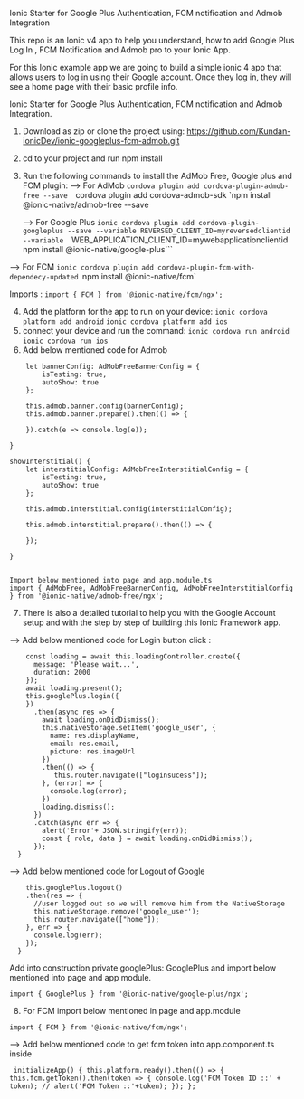 Ionic Starter for Google Plus Authentication, FCM notification and Admob Integration 


This repo is an Ionic v4 app to help you understand, how to add Google Plus Log In , FCM Notification and Admob pro to your Ionic App.

For this Ionic example app we are going to build a simple ionic 4 app that allows users to log in using their Google account. Once they log in, they will see a home page with their basic profile info.

Ionic Starter for Google Plus Authentication, FCM notification and Admob Integration.

1) Download as zip or clone the project using:
    https://github.com/Kundan-ionicDev/ionic-googleplus-fcm-admob.git

2) cd to your project and run npm install
3) Run the following commands to install the AdMob Free, Google plus and FCM plugin:
    --> For AdMob
    `cordova plugin add cordova-plugin-admob-free --save 
    `cordova plugin add cordova-admob-sdk 
    `npm install @ionic-native/admob-free --save


   --> For Google Plus
   `ionic cordova plugin add cordova-plugin-googleplus --save --variable REVERSED_CLIENT_ID=myreversedclientid --variable 
        `WEB_APPLICATION_CLIENT_ID=mywebapplicationclientid`
   `npm install @ionic-native/google-plus```
  
  --> For FCM
  `ionic cordova plugin add cordova-plugin-fcm-with-dependecy-updated
  `npm install @ionic-native/fcm`

 Imports :
```import { FCM } from '@ionic-native/fcm/ngx';```

4) Add the platform for the app to run on your device: 
   `ionic cordova platform add android`
   `ionic cordova platform add ios`
5) connect your device and run the command:
   `ionic cordova run android`
   `ionic cordova run ios`
6) Add below mentioned code for Admob 
```showAdBanner() {
    let bannerConfig: AdMobFreeBannerConfig = {
        isTesting: true,
        autoShow: true
    };

    this.admob.banner.config(bannerConfig);
    this.admob.banner.prepare().then(() => {
       
    }).catch(e => console.log(e));

}

showInterstitial() {
    let interstitialConfig: AdMobFreeInterstitialConfig = {
        isTesting: true, 
        autoShow: true
    };

    this.admob.interstitial.config(interstitialConfig);

    this.admob.interstitial.prepare().then(() => {
        
    });

}


Import below mentioned into page and app.module.ts 
import { AdMobFree, AdMobFreeBannerConfig, AdMobFreeInterstitialConfig } from '@ionic-native/admob-free/ngx';
````

7) There is also a detailed tutorial to help you with the Google Account setup and with the step by step of building this Ionic Framework app.

--> Add below mentioned code for Login button click :

```async doGoogleLogin() {
    const loading = await this.loadingController.create({
      message: 'Please wait...',
      duration: 2000
    });
    await loading.present();
    this.googlePlus.login({
    })
      .then(async res => {
        await loading.onDidDismiss();
        this.nativeStorage.setItem('google_user', {
          name: res.displayName,
          email: res.email,
          picture: res.imageUrl
        })
        .then(() => {
           this.router.navigate(["loginsucess"]);
        }, (error) => {
          console.log(error);
        })
        loading.dismiss();
      })
      .catch(async err => {
        alert('Error'+ JSON.stringify(err));
        const { role, data } = await loading.onDidDismiss();
      });
  }

````
--> Add below mentioned code for Logout of Google

```doGoogleLogout(){
    this.googlePlus.logout()
    .then(res => {
      //user logged out so we will remove him from the NativeStorage
      this.nativeStorage.remove('google_user');
      this.router.navigate(["home"]);
    }, err => {
      console.log(err);
    });
  }
 ````
 

Add into construction private googlePlus: GooglePlus and import below mentioned into page and app module.

`import { GooglePlus } from '@ionic-native/google-plus/ngx';`

8) For FCM import below mentioned in page and app.module 

`import { FCM } from '@ionic-native/fcm/ngx';`

--> Add below mentioned code to get fcm token into app.component.ts inside 

` initializeApp() {
    this.platform.ready().then(() => {
      this.fcm.getToken().then(token => {
        console.log('FCM Token ID ::' + token);
        // alert('FCM Token ::'+token);
      });
};`

